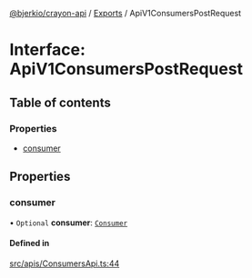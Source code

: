 [@bjerkio/crayon-api](../README.md) / [Exports](../modules.md) / ApiV1ConsumersPostRequest

# Interface: ApiV1ConsumersPostRequest

## Table of contents

### Properties

- [consumer](ApiV1ConsumersPostRequest.md#consumer)

## Properties

### consumer

• `Optional` **consumer**: [`Consumer`](Consumer.md)

#### Defined in

[src/apis/ConsumersApi.ts:44](https://github.com/bjerkio/crayon-api-js/blob/22cd66d/src/apis/ConsumersApi.ts#L44)

